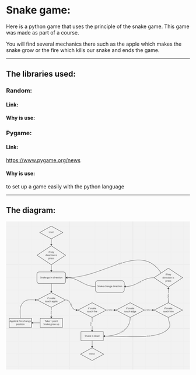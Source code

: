 # Snake game:

Here is a python game that uses the principle of the snake game. This game was made as part of a course.

You will find several mechanics there such as the apple which makes the snake grow or the fire which kills our snake and ends the game.
<hr>

## The libraries used:
### Random:
#### Link:
#### Why is use:
### Pygame:
#### Link:
 https://www.pygame.org/news
#### Why is use: 
to set up a game easily with the python language

<hr>

## The diagram:

<img src="images/diagramm.png">